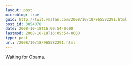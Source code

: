 ```yaml
---
layout: post
microblog: true
guid: http://twit.vmstan.com/2008/10/18/965582291.html
post_id: 3054078
date: 2008-10-18T16:09:54-0600
lastmod: 2008-10-18T16:09:54-0600
type: post
url: /2008/10/18/965582291.html
---
```

Waiting for Obama.
